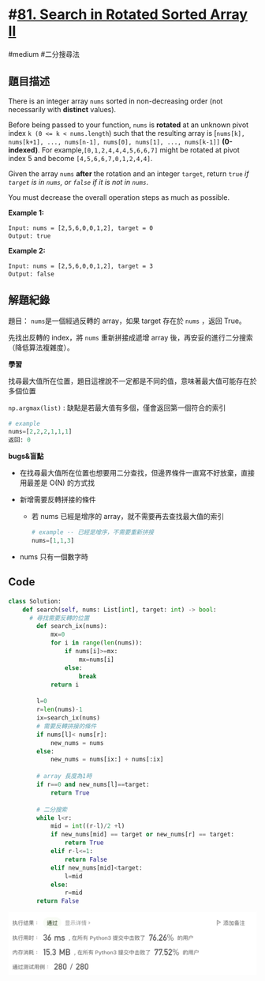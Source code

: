 # #[81. Search in Rotated Sorted Array II](https://leetcode.cn/problems/search-in-rotated-sorted-array-ii/)

#medium #二分搜尋法





## 題目描述

There is an integer array `nums` sorted in non-decreasing order (not necessarily with **distinct** values).

Before being passed to your function, `nums` is **rotated** at an unknown pivot index `k (0 <= k < nums.length`) such that the resulting array is [`nums[k], nums[k+1], ..., nums[n-1], nums[0], nums[1], ..., nums[k-1]]` **(0-indexed)**. For example,`[0,1,2,4,4,4,5,6,6,7]` might be rotated at pivot index 5 and become `[4,5,6,6,7,0,1,2,4,4]`.

Given the array `nums` **after** the rotation and an integer `target`, return `true` *if `target` is in `nums`, or `false` if it is not in `nums`*.

You must decrease the overall operation steps as much as possible.



**Example 1:**

```text
Input: nums = [2,5,6,0,0,1,2], target = 0
Output: true
```

**Example 2:**

```
Input: nums = [2,5,6,0,0,1,2], target = 3
Output: false
```



## 解題紀錄

題目： `nums`是一個經過反轉的 array，如果 target 存在於 `nums` ，返回 True。

先找出反轉的 index，將 `nums` 重新拼接成遞增 array 後，再安妥的進行二分搜索（降低算法複雜度）。





**學習**

找尋最大值所在位置，題目這裡說不一定都是不同的值，意味著最大值可能存在於多個位置

`np.argmax(list)` : 缺點是若最大值有多個，僅會返回第一個符合的索引 

```python
# example
nums=[2,2,2,1,1,1] 
返回: 0
```



**bugs&盲點**

* 在找尋最大值所在位置也想要用二分查找，但邊界條件一直寫不好放棄，直接用最差是 O(N) 的方式找

* 新增需要反轉拼接的條件

  * 若 nums 已經是增序的 array，就不需要再去查找最大值的索引

    ```python
    # example -- 已經是增序，不需要重新拼接
    nums=[1,1,3]
    ```


* nums 只有一個數字時



## Code

```python
class Solution:
    def search(self, nums: List[int], target: int) -> bool:
      # 尋找需要反轉的位置
        def search_ix(nums):
            mx=0
            for i in range(len(nums)):
                if nums[i]>=mx:
                    mx=nums[i]
                else:
                    break
            return i

        l=0
        r=len(nums)-1
        ix=search_ix(nums)
        # 需要反轉拼接的條件
        if nums[l]< nums[r]:
            new_nums = nums
        else:
            new_nums = nums[ix:] + nums[:ix]

        # array 長度為1時
        if r==0 and new_nums[l]==target:
            return True
        
        # 二分搜索
        while l<r:
            mid = int((r-l)/2 +l)
            if new_nums[mid] == target or new_nums[r] == target:
                return True
            elif r-l<=1:
                return False
            elif new_nums[mid]<target:
                l=mid
            else:
                r=mid
        return False

```

![img_ac](https://github.com/youngmihuang/leetcode-python/blob/main/img/81.search_in_rotated_sorted_array_II_ac.png)
